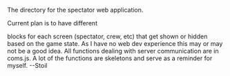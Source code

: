 The directory for the spectator web application.

Current plan is to have different <div> blocks for each screen (spectator, crew,
etc) that get shown or hidden based on the game state. As I have no web dev
experience this may or may not be a good idea. All functions dealing with
server communication are in coms.js. A lot of the functions are skeletons
and serve as a reminder for myself.
--Stoil
